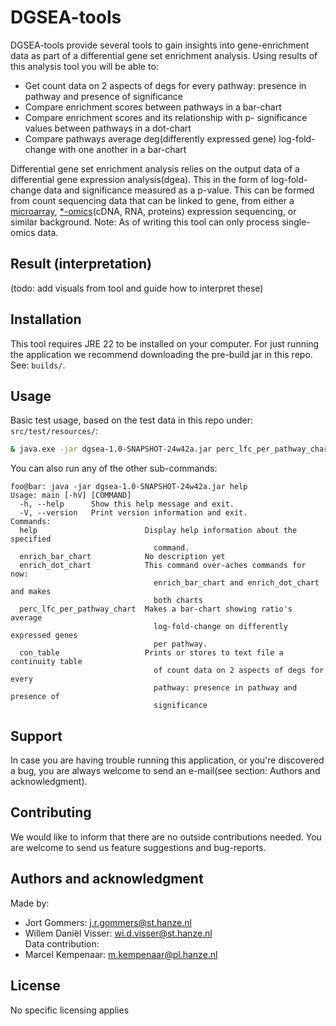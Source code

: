 # DGSEA-tools

DGSEA-tools provide several tools to gain insights into gene-enrichment data as part of a differential gene set enrichment analysis.
Using results of this analysis tool you will be able to:
* Get count data on 2 aspects of degs for every pathway: presence in pathway and presence of significance
* Compare enrichment scores between pathways in a bar-chart
* Compare enrichment scores and its relationship with p- significance values between pathways in a dot-chart
* Compare pathways average deg(differently expressed gene) log-fold-change with one another in a bar-chart

Differential gene set enrichment analysis relies on the output data of a differential gene expression analysis(dgea). 
This in the form of log-fold-change data and significance measured as a p-value. 
This can be formed from count sequencing data that can be linked to gene, 
    from either a [microarray](https://www.genome.gov/genetics-glossary/Microarray-Technology), [*-omics](https://www.britannica.com/science/omics)(cDNA, RNA, proteins) expression sequencing, or similar background.
Note: As of writing this tool can only process single-omics data.

## Result (interpretation)

(todo: add visuals from tool and guide how to interpret these)

## Installation

This tool requires JRE 22 to be installed on your computer. 
For just running the application we recommend downloading the pre-build jar in this repo. See: `builds/`.

## Usage
Basic test usage, based on the test data in this repo under: `src/test/resources/`:
```bash
& java.exe -jar dgsea-1.0-SNAPSHOT-24w42a.jar perc_lfc_per_pathway_chart src/test/resources/degs.csv src/test/resources/hsa_pathways.csv src/test/resources/pathways.csv outputPathlfc.png
```

You can also run any of the other sub-commands:
```console
foo@bar: java -jar dgsea-1.0-SNAPSHOT-24w42a.jar help
Usage: main [-hV] [COMMAND]
  -h, --help      Show this help message and exit.
  -V, --version   Print version information and exit.
Commands:
  help                        Display help information about the specified
                                command.
  enrich_bar_chart            No description yet
  enrich_dot_chart            This command over-aches commands for now:
                                enrich_bar_chart and enrich_dot_chart and makes
                                both charts
  perc_lfc_per_pathway_chart  Makes a bar-chart showing ratio's average
                                log-fold-change on differently expressed genes
                                per pathway.
  con_table                   Prints or stores to text file a continuity table
                                of count data on 2 aspects of degs for every
                                pathway: presence in pathway and presence of
                                significance
```

## Support
In case you are having trouble running this application, or you're discovered a bug, 
    you are always welcome to send an e-mail(see section: Authors and acknowledgment).

## Contributing
We would like to inform that there are no outside contributions needed. You are welcome to send us feature suggestions and bug-reports.

## Authors and acknowledgment
Made by:
* Jort Gommers: j.r.gommers@st.hanze.nl
* Willem Daniël Visser: wi.d.visser@st.hanze.nl \
Data contribution:
* Marcel Kempenaar: m.kempenaar@pl.hanze.nl

## License
No specific licensing applies 